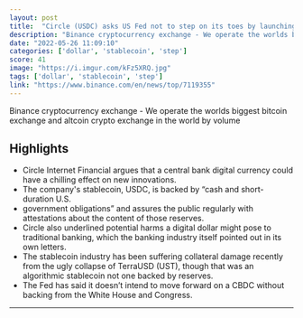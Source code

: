 ```yaml
---
layout: post
title:  "Circle (USDC) asks US Fed not to step on its toes by launching a digital dollar"
description: "Binance cryptocurrency exchange - We operate the worlds biggest bitcoin exchange and altcoin crypto exchange in the world by volume"
date: "2022-05-26 11:09:10"
categories: ['dollar', 'stablecoin', 'step']
score: 41
image: "https://i.imgur.com/kFz5XRQ.jpg"
tags: ['dollar', 'stablecoin', 'step']
link: "https://www.binance.com/en/news/top/7119355"
---
```


Binance cryptocurrency exchange - We operate the worlds biggest bitcoin exchange and altcoin crypto exchange in the world by volume

## Highlights

- Circle Internet Financial argues that a central bank digital currency could have a chilling effect on new innovations.
- The company's stablecoin, USDC, is backed by “cash and short-duration U.S.
- government obligations” and assures the public regularly with attestations about the content of those reserves.
- Circle also underlined potential harms a digital dollar might pose to traditional banking, which the banking industry itself pointed out in its own letters.
- The stablecoin industry has been suffering collateral damage recently from the ugly collapse of TerraUSD (UST), though that was an algorithmic stablecoin not one backed by reserves.
- The Fed has said it doesn’t intend to move forward on a CBDC without backing from the White House and Congress.

---
